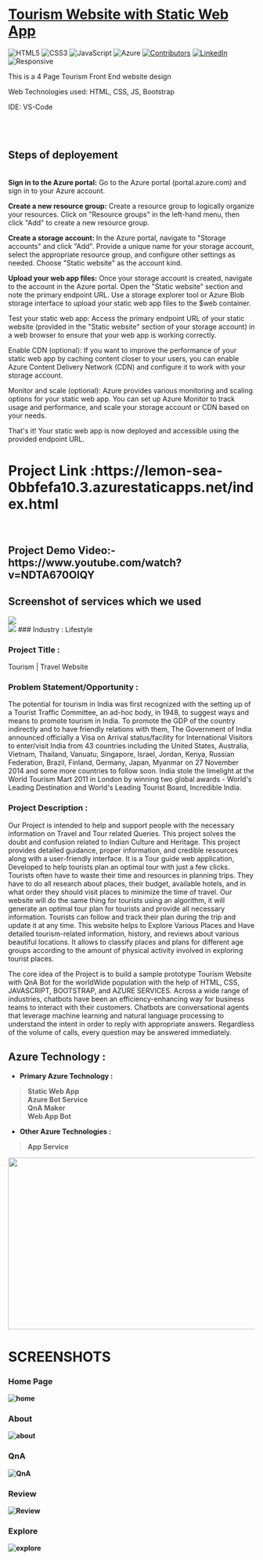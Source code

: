 # <a href="https://lemon-sea-0bbfefa10.3.azurestaticapps.net/index.html">Tourism Website with Static Web App</a>

![HTML5](https://img.shields.io/badge/html5-%23E34F26.svg?style=for-the-badge&logo=html5&logoColor=white)
![CSS3](https://img.shields.io/badge/css3-%231572B6.svg?style=for-the-badge&logo=css3&logoColor=white)
![JavaScript](https://img.shields.io/badge/javascript-%23323330.svg?style=for-the-badge&logo=javascript&logoColor=%23F7DF1E)
![Azure](https://img.shields.io/badge/Microsoft_Azure-0089D6?style=for-the-badge&logo=microsoft-azure&logoColor=white)
[![Contributors](https://img.shields.io/github/contributors/sn2606/TravelLog.svg?style=for-the-badge)](https://github.com/0523Nishant/Tour_site/graphs/contributors)
[![LinkedIn](https://img.shields.io/badge/-LinkedIn-black.svg?style=for-the-badge&logo=linkedin&colorB=555)](https://www.linkedin.com/in/nishantgupta2002/)
![Responsive](https://img.shields.io/badge/Responsive-100%25-red)

This is a 4 Page Tourism Front End website design

Web Technologies used: HTML, CSS, JS, Bootstrap

IDE: VS-Code

<br><br>

<h2><b> Steps of deployement</b></h2> <br>
<b>Sign in to the Azure portal:</b> Go to the Azure portal (portal.azure.com) and sign in to your Azure account.

<b>Create a new resource group:</b> Create a resource group to logically organize your resources. Click on "Resource groups" in the left-hand menu, then click "Add" to create a new resource group.

<b>Create a storage account: </b> In the Azure portal, navigate to "Storage accounts" and click "Add". Provide a unique name for your storage account, select the appropriate resource group, and configure other settings as needed. Choose "Static website" as the account kind.

<b>Upload your web app files:</b> Once your storage account is created, navigate to the account in the Azure portal. Open the "Static website" section and note the primary endpoint URL. Use a storage explorer tool or Azure Blob storage interface to upload your static web app files to the $web container.

Test your static web app: Access the primary endpoint URL of your static website (provided in the "Static website" section of your storage account) in a web browser to ensure that your web app is working correctly.

Enable CDN (optional): If you want to improve the performance of your static web app by caching content closer to your users, you can enable Azure Content Delivery Network (CDN) and configure it to work with your storage account.

Monitor and scale (optional): Azure provides various monitoring and scaling options for your static web app. You can set up Azure Monitor to track usage and performance, and scale your storage account or CDN based on your needs.

That's it! Your static web app is now deployed and accessible using the provided endpoint URL.

<h1><b>Project Link :https://lemon-sea-0bbfefa10.3.azurestaticapps.net/index.html </b></h1>
<br>

<h2><b> Project Demo Video:- https://www.youtube.com/watch?v=NDTA670OlQY</b></h2>

<h2> Screenshot of services which we used </h2>
<img src="https://www.google.com/url?sa=i&url=https%3A%2F%2Flearn.microsoft.com%2Fen-us%2Fazure%2Fservice-health%2Fservice-health-overview&psig=AOvVaw3-LRJ6l9EXpxRH9bPW_vxq&ust=1686584783206000&source=images&cd=vfe&ved=0CBEQjRxqFwoTCNiy_4nIu_8CFQAAAAAdAAAAABAE">
<br>
<img src=" https://www.google.com/url?sa=i&url=https%3A%2F%2Fwww.geeksforgeeks.org%2Fmicrosoft-azure-deploy-a-static-web-app%2F&psig=AOvVaw1lUWIaW1IYOHENTLQ9Gc0b&ust=1686585354757000&source=images&cd=vfe&ved=0CBEQjRxqFwoTCPjms5rKu_8CFQAAAAAdAAAAABAE">
### Industry :
Lifestyle


### Project Title :
Tourism | Travel Website


### Problem Statement/Opportunity :
The potential for tourism in India was first recognized with the setting up of a Tourist Traffic Committee, an ad-hoc body, in 1948, to suggest ways and means to promote tourism in India. To promote the GDP of the country indirectly and to have friendly relations with them, The Government of India announced officially a Visa on Arrival status/facility for International Visitors to enter/visit India from 43 countries including the United States, Australia, Vietnam, Thailand, Vanuatu, Singapore, Israel, Jordan, Kenya, Russian Federation, Brazil, Finland, Germany, Japan, Myanmar on 27 November 2014 and some more countries to follow soon. India stole the limelight at the World Tourism Mart 2011 in London by winning two global awards - World's Leading Destination and World's Leading Tourist Board, Incredible India. 

### Project Description :
Our Project is intended to help and support people with the necessary information on Travel and Tour related Queries. This project solves the doubt and confusion related to Indian Culture and Heritage. This project provides detailed guidance, proper information, and credible resources along with a user-friendly interface. It is a Tour guide web application, Developed to help tourists plan an optimal tour with just a few clicks. Tourists often have to waste their time and resources in planning trips. They have to do all research about places, their budget, available hotels, and in what order they should visit places to minimize the time of travel. Our website will do the same thing for tourists using an algorithm, it will generate an optimal tour plan for tourists and provide all necessary information. Tourists can follow and track their plan during the trip and update it at any time. This website helps to Explore Various Places and Have detailed tourism-related information, history, and reviews about various beautiful locations. It allows to classify places and plans for different age groups according to the amount of physical activity involved in exploring tourist places.

The core idea of the Project is to build a sample prototype Tourism Website with QnA Bot for the worldWide population with the help of HTML, CSS, JAVASCRIPT, BOOTSTRAP, and AZURE SERVICES. Across a wide range of industries, chatbots have been an efficiency-enhancing way for business teams to interact with their customers. Chatbots are conversational agents that leverage machine learning and natural language processing to understand the intent in order to reply with appropriate answers.  Regardless of the volume of calls, every question may be answered immediately.


## Azure Technology :

- <b>Primary Azure Technology :<b><br>
>Static Web App<br>
 >Azure Bot Service<br>
 >QnA Maker<br>
>Web App Bot<br>


- Other Azure Technologies :<br>
>App Service<br>


<a href="https://futurereadytalent.in/"><p align= "center"><img src="https://github.com/Akanksha-Verma31/Tourism-Website/blob/main/images/FRT.jpeg" width="700" height= "350"></p></a>  

 # SCREENSHOTS

### Home Page

![home](https://github.com/0523Nishant/Tour_site/blob/main/images/home.png)
 
### About

![about](https://github.com/0523Nishant/Tour_site/blob/main/images/about.png)

### QnA

![QnA](https://github.com/0523Nishant/Tour_site/blob/main/images/tourbot.png)

### Review

![Review](https://github.com/0523Nishant/Tour_site/blob/main/images/review.png)

### Explore

![explore](https://github.com/0523Nishant/Tour_site/blob/main/images/explore.png)


